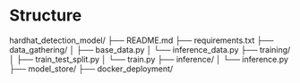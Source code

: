 # Structure

hardhat_detection_model/
      ├── README.md
      ├── requirements.txt
      ├── data_gathering/
      │          ├── base_data.py
      │           └── inference_data.py
      ├── training/
      │     ├── train_test_split.py
      │     └── train.py
      ├── inference/
      │     └── inference.py
      ├── model_store/
      ├── docker_deployment/
